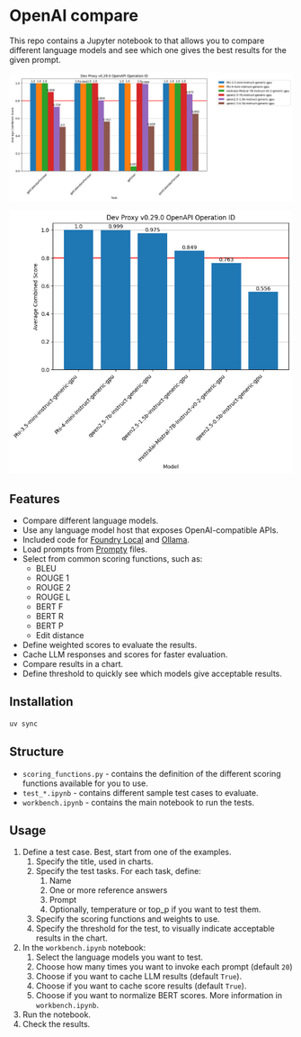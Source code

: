 # OpenAI compare

This repo contains a Jupyter notebook to that allows you to compare different language models and see which one gives the best results for the given prompt.

![Grouped bar chart showing how well each model performed each task](per-model-task.png)

![Bar chart comparing different SLMs across tasks](overall.png)

## Features

- Compare different language models.
- Use any language model host that exposes OpenAI-compatible APIs.
- Included code for [Foundry Local](https://learn.microsoft.com/azure/ai-foundry/foundry-local/what-is-foundry-local) and [Ollama](https://ollama.com/).
- Load prompts from [Prompty](https://prompty.ai) files.
- Select from common scoring functions, such as:
  - BLEU
  - ROUGE 1
  - ROUGE 2
  - ROUGE L
  - BERT F
  - BERT R
  - BERT P
  - Edit distance
- Define weighted scores to evaluate the results.
- Cache LLM responses and scores for faster evaluation.
- Compare results in a chart.
- Define threshold to quickly see which models give acceptable results.

## Installation

```sh
uv sync
```

## Structure

- `scoring_functions.py` - contains the definition of the different scoring functions available for you to use.
- `test_*.ipynb` - contains different sample test cases to evaluate.
- `workbench.ipynb` - contains the main notebook to run the tests.

## Usage

1. Define a test case. Best, start from one of the examples.
    1. Specify the title, used in charts.
    1. Specify the test tasks. For each task, define:
        1. Name
        1. One or more reference answers
        1. Prompt
        1. Optionally, temperature or top_p if you want to test them.
    1. Specify the scoring functions and weights to use.
    1. Specify the threshold for the test, to visually indicate acceptable results in the chart.
1. In the `workbench.ipynb` notebook:
    1. Select the language models you want to test.
    1. Choose how many times you want to invoke each prompt (default `20`)
    1. Choose if you want to cache LLM results (default `True`).
    1. Choose if you want to cache score results (default `True`).
    1. Choose if you want to normalize BERT scores. More information in `workbench.ipynb`.
1. Run the notebook.
1. Check the results.
